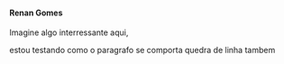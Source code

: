 #### Renan Gomes

Imagine algo interressante aqui, 

estou testando como o paragrafo se comporta 
quedra de linha tambem 
